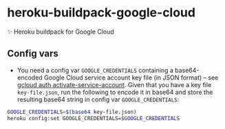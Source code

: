 # heroku-buildpack-google-cloud
✨ Heroku buildpack for Google Cloud

## Config vars
- You need a config var `GOOGLE_CREDENTIALS` containing a base64-encoded Google Cloud service account key file (in JSON format) – see [gcloud auth activate-service-account](https://cloud.google.com/sdk/gcloud/reference/auth/activate-service-account). Given that you have a key file `key-file.json`, run the following to encode it in base64 and store the resulting base64 string in config var `GOOGLE_CREDENTIALS`:
```bash
GOOGLE_CREDENTIALS=$(base64 key-file.json)
heroku config:set GOOGLE_CREDENTIALS=$GOOGLE_CREDENTIALS
```